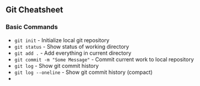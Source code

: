 ## Git Cheatsheet

### Basic Commands
* `git init` - Initialize local git repository
* `git status` - Show status of working directory
* `git add .` - Add everything in current directory
* `git commit -m "Some Message"` - Commit current work to local repository
* `git log` - Show git commit history
* `git log --oneline` - Show git commit history (compact)
* 
